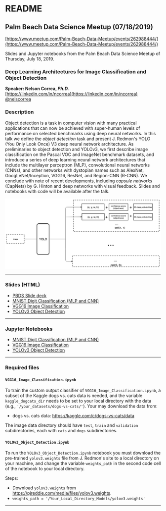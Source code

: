 # README

## Palm Beach Data Science Meetup (07/18/2019)

[https://www.meetup.com/Palm-Beach-Data-Meetup/events/262988444/](https://www.meetup.com/Palm-Beach-Data-Meetup/events/262988444/)

Slides and Jupyter notebooks from the Palm Beach Data Science Meetup of Thursday, July 18, 2019.

### Deep Learning Architectures for Image Classification and Object Detection

**Speaker: Nelson Correa, *Ph.D.*** <br/>
[https://linkedin.com/in/ncorrea](https://linkedin.com/in/ncorrea) <br/>
[@nelscorrea](https://twitter.com/nelscorrea)
<br/>

### Description

Object detection is a task in computer vision with many practical applications that can now be achieved with super-human levels of performance on selected benchmarks using deep neural networks.
In this talk we define the *object detection* task and present J. Redmon's YOLO (You Only Look Once) V3 deep neural network architecture.
As preliminaries to object detection and YOLOv3, we first describe image classification on the Pascal VOC and ImageNet benchmark datasets, and introduce a series of deep learning neural network architectures that include the multilayer perceptron (MLP), convolutional neural networks (CNNs), and other networks with dystopian names such as AlexNet, GoogLeNet/Inception, VGG16, ResNet, and Region-CNN (R-CNN). 
We conclude with note of recent developments, including *capsule networks* (CapNets) by G. Hinton and deep networks with visual feedback.
Slides and notebooks with code will be available after the talk.


<img src="./images/YOLO_Object_detection_01.png" alt="YOLOv1 Object detection" width="700">


------------------

### Slides (HTML)

* [PBDS Slide deck](./PBDS_DeepLearningCV_2019.slides.html)
* [MNIST Digit Classification (MLP and CNN)](./MNIST_Digit_Classification.html)
* [VGG16 Image Classification](./VGG16_Image_Classification.html)
* [YOLOv3 Object Detection](./YOLOv3_Object_Detection.html)

------------------

### Jupyter Notebooks

* [MNIST Digit Classification (MLP and CNN)](./MNIST_Digit_Classification.ipynb)
* [VGG16 Image Classification](./VGG16_Image_Classification.ipynb)
* [YOLOv3 Object Detection](./YOLOv3_Object_Detection.ipynb)

------------------

### Required files

#### `VGG16_Image_Classification.ipynb`
To train the custom output classifier of `VGG16_Image_Classification.ipynb`, a subset of the Kaggle dogs vs. cats data is needed, and the variable `kaggle_dogcats_dir` needs to be set to your local directory with the data (e.g.,  `'/your_datasets/dogs-vs-cats/'`). Your may download the data from:
* dogs vs. cats data: https://kaggle.com/c/dogs-vs-cats/data

The image data directory should have `test`, `train` and `validation` subdirectories, each with `cats` and `dogs` subdirectories.

#### `YOLOv3_Object_Detection.ipynb`
To run the `YOLOv3_Object_Detection.ipynb` notebook you must download the pre-trained `yolov3.weights` file from J. Redmon's site to a local directory on your machine, and change the variable `weights_path` in the second code cell of the notebook to your local directory.

Steps:
* Download `yolov3.weights` from https://pjreddie.com/media/files/yolov3.weights.
* `weights_path = '/Your_Local_Directory_Models/yolov3.weights'`


------------------

